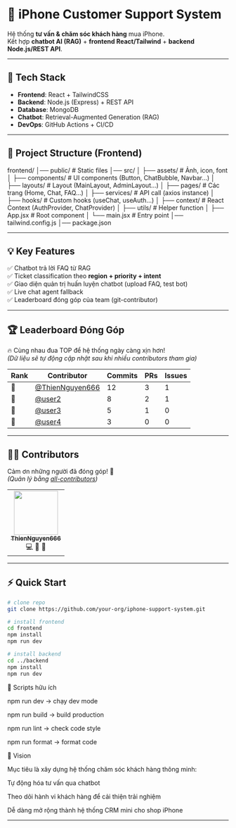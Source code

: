 # 🍏 iPhone Customer Support System

Hệ thống **tư vấn & chăm sóc khách hàng** mua iPhone.  
Kết hợp **chatbot AI (RAG)** + **frontend React/Tailwind** + **backend Node.js/REST API**.

---

## 🚀 Tech Stack
- **Frontend**: React + TailwindCSS  
- **Backend**: Node.js (Express) + REST API  
- **Database**: MongoDB  
- **Chatbot**: Retrieval-Augmented Generation (RAG)  
- **DevOps**: GitHub Actions + CI/CD  

---

## 📂 Project Structure (Frontend)

frontend/
│── public/ # Static files
│── src/
│ ├── assets/ # Ảnh, icon, font
│ ├── components/ # UI components (Button, ChatBubble, Navbar…)
│ ├── layouts/ # Layout (MainLayout, AdminLayout…)
│ ├── pages/ # Các trang (Home, Chat, FAQ…)
│ ├── services/ # API call (axios instance)
│ ├── hooks/ # Custom hooks (useChat, useAuth…)
│ ├── context/ # React Context (AuthProvider, ChatProvider)
│ ├── utils/ # Helper function
│ ├── App.jsx # Root component
│ └── main.jsx # Entry point
│── tailwind.config.js
│── package.json


---

## 💡 Key Features
✅ Chatbot trả lời FAQ từ RAG  
✅ Ticket classification theo **region + priority + intent**  
✅ Giao diện quản trị huấn luyện chatbot (upload FAQ, test bot)  
✅ Live chat agent fallback  
✅ Leaderboard đóng góp của team (git-contributor)  

---

## 🏆 Leaderboard Đóng Góp

🔥 Cùng nhau đua TOP để hệ thống ngày càng xịn hơn!  
*(Dữ liệu sẽ tự động cập nhật sau khi nhiều contributors tham gia)*  

<!-- GITCONTRIBUTOR_START -->
| Rank | Contributor | Commits | PRs | Issues |
|------|-------------|---------|-----|--------|
| 🥇   | [@ThienNguyen666](https://github.com/ThienNguyen666) | 12 | 3 | 1 |
| 🥈   | [@user2](https://github.com/user2) | 8 | 2  | 1 |
| 🥉   | [@user3](https://github.com/user3) | 5 | 1  | 0 |
| 🎯   | [@user4](https://github.com/user4) | 3 | 0  | 0 |
<!-- GITCONTRIBUTOR_END -->

---

## 👨‍💻 Contributors

Cảm ơn những người đã đóng góp! 💚  
*(Quản lý bằng [all-contributors](https://allcontributors.org))*  

<!-- ALL-CONTRIBUTORS-LIST:START - Do not remove or modify this section -->
<!-- prettier-ignore-start -->
<!-- markdownlint-disable -->
<table>
  <tr>
    <td align="center"><a href="https://github.com/ThienNguyen666"><img src="https://avatars.githubusercontent.com/u/12345678?v=4" width="100px;" alt=""/><br /><sub><b>ThienNguyen666</b></sub></a><br />💻 📖 🚀</td>
  </tr>
</table>
<!-- markdownlint-restore -->
<!-- prettier-ignore-end -->
<!-- ALL-CONTRIBUTORS-LIST:END -->

---

## ⚡️ Quick Start

```bash
# clone repo
git clone https://github.com/your-org/iphone-support-system.git

# install frontend
cd frontend
npm install
npm run dev

# install backend
cd ../backend
npm install
npm run dev
```
🔑 Scripts hữu ích

npm run dev → chạy dev mode

npm run build → build production

npm run lint → check code style

npm run format → format code

🌟 Vision

Mục tiêu là xây dựng hệ thống chăm sóc khách hàng thông minh:

Tự động hóa tư vấn qua chatbot

Theo dõi hành vi khách hàng để cải thiện trải nghiệm

Dễ dàng mở rộng thành hệ thống CRM mini cho shop iPhone


---
